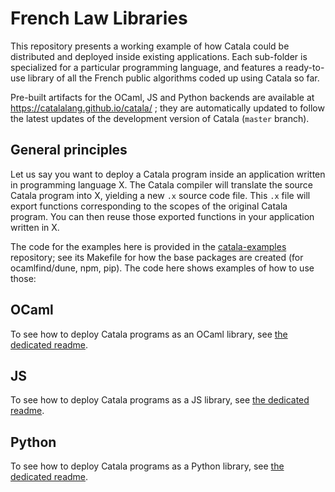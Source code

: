 # French Law Libraries

This repository presents a working example of how Catala could be distributed
and deployed inside existing applications. Each sub-folder is specialized for a
particular programming language, and features a ready-to-use library of all the
French public algorithms coded up using Catala so far.

Pre-built artifacts for the OCaml, JS and Python backends are available at
https://catalalang.github.io/catala/ ; they are automatically updated to follow
the latest updates of the development version of Catala (`master` branch).

## General principles

Let us say you want to deploy a Catala program inside an application written
in programming language X. The Catala compiler will translate the source
Catala program into X, yielding a new `.x` source code file. This `.x` file
will export functions corresponding to the scopes of the original Catala
program. You can then reuse those exported functions in your application written
in X.

The code for the examples here is provided in the
[catala-examples](https://github.com/catalaLang/catala-examples) repository; see
its Makefile for how the base packages are created (for ocamlfind/dune, npm,
pip). The code here shows examples of how to use those:

## OCaml

To see how to deploy Catala programs as an OCaml library, see
[the dedicated readme](ocaml/README.md).

## JS

To see how to deploy Catala programs as a JS library, see
[the dedicated readme](js/README.md).

## Python

To see how to deploy Catala programs as a Python library, see
[the dedicated readme](python/README.md).

